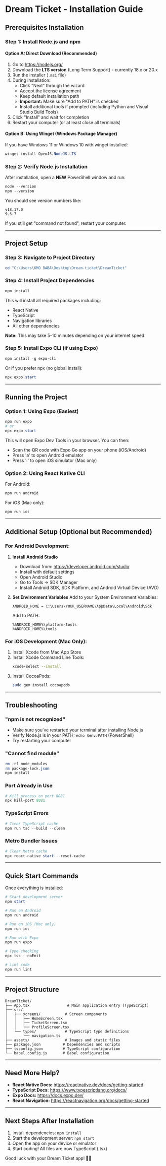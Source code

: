 # Dream Ticket - Installation Guide

## Prerequisites Installation

### Step 1: Install Node.js and npm

#### Option A: Direct Download (Recommended)
1. Go to https://nodejs.org/
2. Download the **LTS version** (Long Term Support) - currently 18.x or 20.x
3. Run the installer (`.msi` file)
4. During installation:
   - Click "Next" through the wizard
   - Accept the license agreement
   - Keep default installation path
   - **Important:** Make sure "Add to PATH" is checked
   - Install additional tools if prompted (including Python and Visual Studio Build Tools)
5. Click "Install" and wait for completion
6. Restart your computer (or at least close all terminals)

#### Option B: Using Winget (Windows Package Manager)
If you have Windows 11 or Windows 10 with winget installed:
```powershell
winget install OpenJS.NodeJS.LTS
```

### Step 2: Verify Node.js Installation
After installation, open a **NEW** PowerShell window and run:
```powershell
node --version
npm --version
```

You should see version numbers like:
```
v18.17.0
9.6.7
```

If you still get "command not found", restart your computer.

---

## Project Setup

### Step 3: Navigate to Project Directory
```powershell
cd "C:\Users\OMO BABA\Desktop\Dream-ticket\DreamTicket"
```

### Step 4: Install Project Dependencies
```powershell
npm install
```

This will install all required packages including:
- React Native
- TypeScript
- Navigation libraries
- All other dependencies

**Note:** This may take 5-10 minutes depending on your internet speed.

### Step 5: Install Expo CLI (if using Expo)
```powershell
npm install -g expo-cli
```

Or if you prefer npx (no global install):
```powershell
npx expo start
```

---

## Running the Project

### Option 1: Using Expo (Easiest)
```powershell
npm run expo
# or
npx expo start
```

This will open Expo Dev Tools in your browser. You can then:
- Scan the QR code with Expo Go app on your phone (iOS/Android)
- Press 'a' to open Android emulator
- Press 'i' to open iOS simulator (Mac only)

### Option 2: Using React Native CLI
For Android:
```powershell
npm run android
```

For iOS (Mac only):
```powershell
npm run ios
```

---

## Additional Setup (Optional but Recommended)

### For Android Development:
1. **Install Android Studio**
   - Download from: https://developer.android.com/studio
   - Install with default settings
   - Open Android Studio
   - Go to Tools → SDK Manager
   - Install Android SDK, SDK Platform, and Android Virtual Device (AVD)

2. **Set Environment Variables**
   Add to your System Environment Variables:
   ```
   ANDROID_HOME = C:\Users\YOUR_USERNAME\AppData\Local\Android\Sdk
   ```
   Add to PATH:
   ```
   %ANDROID_HOME%\platform-tools
   %ANDROID_HOME%\tools
   ```

### For iOS Development (Mac Only):
1. Install Xcode from Mac App Store
2. Install Xcode Command Line Tools:
   ```bash
   xcode-select --install
   ```
3. Install CocoaPods:
   ```bash
   sudo gem install cocoapods
   ```

---

## Troubleshooting

### "npm is not recognized"
- Make sure you've restarted your terminal after installing Node.js
- Verify Node.js is in your PATH: `echo $env:PATH` (PowerShell)
- Try restarting your computer

### "Cannot find module"
```powershell
rm -rf node_modules
rm package-lock.json
npm install
```

### Port Already in Use
```powershell
# Kill process on port 8081
npx kill-port 8081
```

### TypeScript Errors
```powershell
# Clear TypeScript cache
npm run tsc --build --clean
```

### Metro Bundler Issues
```powershell
# Clear Metro cache
npx react-native start --reset-cache
```

---

## Quick Start Commands

Once everything is installed:

```powershell
# Start development server
npm start

# Run on Android
npm run android

# Run on iOS (Mac only)
npm run ios

# Run with Expo
npm run expo

# Type checking
npx tsc --noEmit

# Lint code
npm run lint
```

---

## Project Structure

```
DreamTicket/
├── App.tsx                 # Main application entry (TypeScript)
├── src/
│   ├── screens/           # Screen components
│   │   ├── HomeScreen.tsx
│   │   ├── TicketScreen.tsx
│   │   └── ProfileScreen.tsx
│   └── types/             # TypeScript type definitions
│       └── navigation.ts
├── assets/                # Images and static files
├── package.json          # Dependencies and scripts
├── tsconfig.json         # TypeScript configuration
└── babel.config.js       # Babel configuration
```

---

## Need More Help?

- **React Native Docs:** https://reactnative.dev/docs/getting-started
- **TypeScript Docs:** https://www.typescriptlang.org/docs/
- **Expo Docs:** https://docs.expo.dev/
- **React Navigation:** https://reactnavigation.org/docs/getting-started

---

## Next Steps After Installation

1. Install dependencies: `npm install`
2. Start the development server: `npm start`
3. Open the app on your device or emulator
4. Start coding! All files are now TypeScript (.tsx)

Good luck with your Dream Ticket app! 🎫✨

